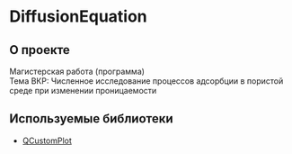 # DiffusionEquation

## О проекте

Магистерская работа (программа)   
Тема ВКР: Численное исследование процессов адсорбции в пористой среде при изменении проницаемости   

## Используемые библиотеки
* [QCustomPlot](https://www.qcustomplot.com/index.php/introduction)  
